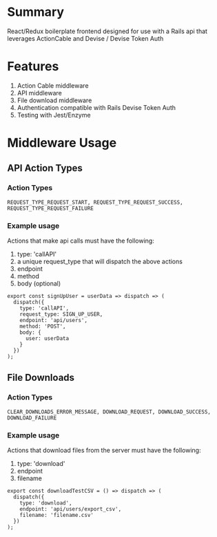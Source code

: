 # Summary 
React/Redux boilerplate frontend designed for use with a Rails api that leverages ActionCable and Devise / Devise Token Auth

# Features
1. Action Cable middleware
2. API middleware
3. File download middleware
4. Authentication compatible with Rails Devise Token Auth
5. Testing with Jest/Enzyme

# Middleware Usage

## API Action Types 
### Action Types
`REQUEST_TYPE_REQUEST_START, REQUEST_TYPE_REQUEST_SUCCESS, REQUEST_TYPE_REQUEST_FAILURE`

### Example usage
Actions that make api calls must have the following:
1. type: 'callAPI' 
2. a unique request_type that will dispatch the above actions
3. endpoint
4. method 
5. body (optional)

```
export const signUpUser = userData => dispatch => (
  dispatch({
    type: 'callAPI',
    request_type: SIGN_UP_USER,
    endpoint: 'api/users',
    method: 'POST',
    body: {
      user: userData
    }
  })
);
```


## File Downloads
### Action Types
`CLEAR_DOWNLOADS_ERROR_MESSAGE, DOWNLOAD_REQUEST, DOWNLOAD_SUCCESS, DOWNLOAD_FAILURE`

### Example usage
Actions that download files from the server must have the following:
1. type: 'download' 
2. endpoint
3. filename

```
export const downloadTestCSV = () => dispatch => (
  dispatch({
    type: 'download',
    endpoint: 'api/users/export_csv',
    filename: 'filename.csv'
  })
);
```
